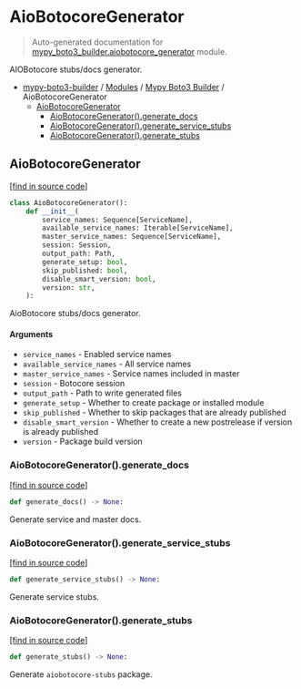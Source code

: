 # AioBotocoreGenerator

> Auto-generated documentation for [mypy_boto3_builder.aiobotocore_generator](https://github.com/vemel/mypy_boto3_builder/blob/main/mypy_boto3_builder/aiobotocore_generator.py) module.

AIOBotocore stubs/docs generator.

- [mypy-boto3-builder](../README.md#mypy_boto3_builder) / [Modules](../MODULES.md#mypy-boto3-builder-modules) / [Mypy Boto3 Builder](index.md#mypy-boto3-builder) / AioBotocoreGenerator
    - [AioBotocoreGenerator](#aiobotocoregenerator)
        - [AioBotocoreGenerator().generate_docs](#aiobotocoregeneratorgenerate_docs)
        - [AioBotocoreGenerator().generate_service_stubs](#aiobotocoregeneratorgenerate_service_stubs)
        - [AioBotocoreGenerator().generate_stubs](#aiobotocoregeneratorgenerate_stubs)

## AioBotocoreGenerator

[[find in source code]](https://github.com/vemel/mypy_boto3_builder/blob/main/mypy_boto3_builder/aiobotocore_generator.py#L26)

```python
class AioBotocoreGenerator():
    def __init__(
        service_names: Sequence[ServiceName],
        available_service_names: Iterable[ServiceName],
        master_service_names: Sequence[ServiceName],
        session: Session,
        output_path: Path,
        generate_setup: bool,
        skip_published: bool,
        disable_smart_version: bool,
        version: str,
    ):
```

AioBotocore stubs/docs generator.

#### Arguments

- `service_names` - Enabled service names
- `available_service_names` - All service names
- `master_service_names` - Service names included in master
- `session` - Botocore session
- `output_path` - Path to write generated files
- `generate_setup` - Whether to create package or installed module
- `skip_published` - Whether to skip packages that are already published
- `disable_smart_version` - Whether to create a new postrelease if version is already published
- `version` - Package build version

### AioBotocoreGenerator().generate_docs

[[find in source code]](https://github.com/vemel/mypy_boto3_builder/blob/main/mypy_boto3_builder/aiobotocore_generator.py#L144)

```python
def generate_docs() -> None:
```

Generate service and master docs.

### AioBotocoreGenerator().generate_service_stubs

[[find in source code]](https://github.com/vemel/mypy_boto3_builder/blob/main/mypy_boto3_builder/aiobotocore_generator.py#L116)

```python
def generate_service_stubs() -> None:
```

Generate service stubs.

### AioBotocoreGenerator().generate_stubs

[[find in source code]](https://github.com/vemel/mypy_boto3_builder/blob/main/mypy_boto3_builder/aiobotocore_generator.py#L77)

```python
def generate_stubs() -> None:
```

Generate `aiobotocore-stubs` package.
